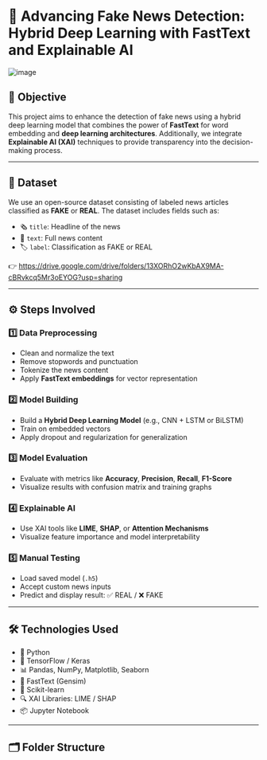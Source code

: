 # 📰 Advancing Fake News Detection: Hybrid Deep Learning with FastText and Explainable AI
![image](https://github.com/user-attachments/assets/daa2af11-4bf8-4800-b2f7-305ae0154f9e)


## 🎯 Objective
This project aims to enhance the detection of fake news using a hybrid deep learning model that combines the power of **FastText** for word embedding and **deep learning architectures**. Additionally, we integrate **Explainable AI (XAI)** techniques to provide transparency into the decision-making process.

---

## 📂 Dataset
We use an open-source dataset consisting of labeled news articles classified as **FAKE** or **REAL**. The dataset includes fields such as:
- 🗞️ `title`: Headline of the news
- 📜 `text`: Full news content
- 🏷️ `label`: Classification as FAKE or REAL

👉 https://drive.google.com/drive/folders/13XORhO2wKbAX9MA-cBRvkcq5Mr3oEYOG?usp=sharing

---

## ⚙️ Steps Involved

### 1️⃣ Data Preprocessing
- Clean and normalize the text
- Remove stopwords and punctuation
- Tokenize the news content
- Apply **FastText embeddings** for vector representation

### 2️⃣ Model Building
- Build a **Hybrid Deep Learning Model** (e.g., CNN + LSTM or BiLSTM)
- Train on embedded vectors
- Apply dropout and regularization for generalization

### 3️⃣ Model Evaluation
- Evaluate with metrics like **Accuracy**, **Precision**, **Recall**, **F1-Score**
- Visualize results with confusion matrix and training graphs

### 4️⃣ Explainable AI
- Use XAI tools like **LIME**, **SHAP**, or **Attention Mechanisms**
- Visualize feature importance and model interpretability

### 5️⃣ Manual Testing
- Load saved model (`.h5`)
- Accept custom news inputs
- Predict and display result: ✅ REAL / ❌ FAKE

---

## 🛠️ Technologies Used
- 🐍 Python
- 🤖 TensorFlow / Keras
- 📊 Pandas, NumPy, Matplotlib, Seaborn
- 🧠 FastText (Gensim)
- 🧪 Scikit-learn
- 🔍 XAI Libraries: LIME / SHAP
- 📦 Jupyter Notebook

---

## 🗂️ Folder Structure
